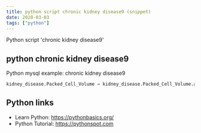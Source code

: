```yaml
---
title: python script chronic kidney disease9 (snippet)
date: 2020-03-03
tags: ["python"]
---
```

Python script 'chronic kidney disease9'


## python chronic kidney disease9

Python mysql example: chronic kidney disease9

```python
kidney_disease.Packed_Cell_Volume = kidney_disease.Packed_Cell_Volume.astype(str).astype(int)

```

## Python links

- Learn Python: https://pythonbasics.org/
- Python Tutorial: https://pythonspot.com
